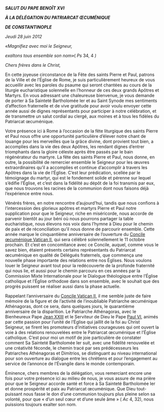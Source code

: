 ***SALUT DU PAPE BENOÎT XVI***

***À LA DÉLÉGATION DU PATRIARCAT ŒCUMÉNIQUE***

***DE CONSTANTINOPLE***

*Jeudi 28 juin 2012*

*«Magnifiez avec moi le Seigneur,*

*exaltons tous ensemble son nom»*( *Ps* 34, 4 *)*

*Chers frères dans le Christ,*

En cette joyeuse circonstance de la Fête des saints Pierre et Paul, patrons de la Ville et de l’Église de Rome, je suis particulièrement heureux de vous accueillir avec les paroles du psaume qui seront chantées au cours de la liturgie eucharistique solennelle en l’honneur de ces deux grands Apôtres et Martyrs. En vous adressant une chaleureuse bienvenue, je vous demande de porter à Sa Sainteté Bartholomée Ier et au Saint Synode mes sentiments d’affection fraternelle et de vive gratitude pour avoir voulu envoyer cette année aussi de dignes représentants pour participer à notre célébration, et de transmettre un salut cordial au clergé, aux moines et à tous les fidèles du Patriarcat œcuménique.

Votre présence ici à Rome à l’occasion de la fête liturgique des saints Pierre et Paul nous offre une opportunité particulière d’élever notre chant de louange pour les merveilles que la grâce divine, dont provient tout bien, a accomplies dans la vie des deux Apôtres, les rendant dignes d’entrer triomphants dans la gloire céleste après être passés par le bain régénérateur du martyre. La fête des saints Pierre et Paul, nous donne, en outre, la possibilité de remercier ensemble le Seigneur pour les œuvres extraordinaires qu’il a accomplies et continue d’accomplir à travers les Apôtres dans la vie de l’Église. C’est leur prédication, scellée par le témoignage du martyr, qui est le fondement solide et pérenne sur lequel s’édifie l’Église, et c’est dans la fidélité au dépôt de la foi transmis par eux, que nous trouvons les racines de la communion dont nous faisons déjà l’expérience entre nous.

Vénérés frères, en notre rencontre d’aujourd’hui, tandis que nous confions à l’intercession des glorieux apôtres et martyrs Pierre et Paul notre supplication pour que le Seigneur, riche en miséricorde, nous accorde de parvenir bientôt au jour béni où nous pourrons partager la table eucharistique, nous élevons nos voix dans l’hymne à Dieu pour le chemin de paix et de réconciliation qu’il nous donne de parcourir ensemble. Cette année marque le cinquantième anniversaire de l’ouverture du [Concile œcuménique Vatican II](http://www.vatican.va/archive/hist_councils/ii_vatican_council/index_fr.htm), qui sera célébré solennellement le 11 octobre prochain. Et c’est en concomitance avec ce Concile, auquel, comme vous le savez bien, étaient présents certains représentants du Patriarcat œcuménique en qualité de Délégués fraternels, que commença une nouvelle phase importante des relations entre nos Églises. Nous voulons louer le Seigneur avant tout pour la redécouverte de la profonde fraternité qui nous lie, et aussi pour le chemin parcouru en ces années par la Commission Mixte Internationale pour le Dialogue théologique entre l’Église catholique et l’Église orthodoxe dans son ensemble, avec le souhait que des progrès puissent se réaliser aussi dans la phase actuelle.

Rappelant l’anniversaire du [Concile Vatican II](http://www.vatican.va/archive/hist_councils/ii_vatican_council/index_fr.htm), il me semble juste de faire mémoire de la figure et de l’activité de l’inoubliable Patriarche œcuménique Athénagoras, dont ce sera, dans quelques jours, le quarantième anniversaire de la disparition. Le Patriarche Athénagoras, avec le Bienheureux Pape [Jean XXIII](/content/john-xxiii/fr.html) et le Serviteur de Dieu le Pape [Paul VI](/content/paul-vi/fr.html), animés par cette passion pour l’unité de l’Église qui jaillit de la foi au Christ Seigneur, se firent les promoteurs d’initiatives courageuses qui ont ouvert la voie à des relations renouvelées entre le Patriarcat œcuménique et l’Église catholique. C’est pour moi un motif de joie particulière de constater comment Sa Sainteté Bartholomée Ier suit, avec une fidélité renouvelée et une créativité féconde, le chemin tracé par ses prédécesseurs les Patriarches Athénagoras et Dimitrios, se distinguant au niveau international pour son ouverture au dialogue entre les chrétiens et pour l’engagement au service de l’annonce de l’Évangile dans le monde contemporain.

Éminence, chers membres de la délégation, vous remerciant encore une fois pour votre présence ici au milieu de nous, je vous assure de ma prière pour que le Seigneur accorde santé et force à Sa Sainteté Bartholomée Ier et donne prospérité et paix au Patriarcat œcuménique. Que Dieu tout-puissant nous fasse le don d’une communion toujours plus pleine selon sa volonté, pour que « d’un seul cœur et d’une seule âme » ( *Ac* 4, 32), nous puissions toujours exalter son nom.
